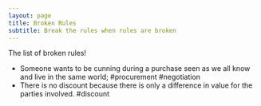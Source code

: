 ```yaml
---
layout: page
title: Broken Rules
subtitle: Break the rules when rules are broken
---
```


The list of broken rules!

- Someone wants to be cunning during a purchase seen as we all know and live in the same world; #procurement #negotiation
- There is no discount because there is only a difference in value for the parties involved. #discount 

